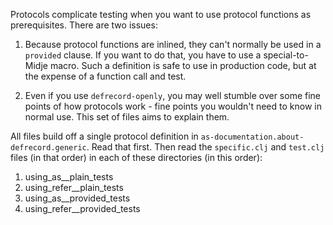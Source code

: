Protocols complicate testing when you want to use protocol functions
as prerequisites. There are two issues:

1. Because protocol functions are inlined, they can't normally be used
    in a `provided` clause. If you want to do that, you have to use a
    special-to-Midje macro. Such a definition is safe to use in
    production code, but at the expense of a function call and test.

2. Even if you use `defrecord-openly`, you may well stumble over
    some fine points of how protocols work - fine points you wouldn't
    need to know in normal use. This set of files aims to explain them.

All files build off a single protocol definition in `as-documentation.about-defrecord.generic`. Read that first. Then read the `specific.clj` and `test.clj` files (in that order) in each of these directories (in this order):

1. using_as__plain_tests
2. using_refer__plain_tests
2. using_as__provided_tests
4. using_refer__provided_tests
